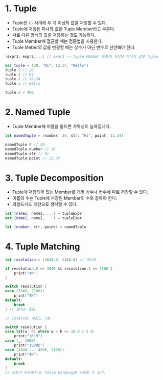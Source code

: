 # 1. Tuple
* Tuple은 `()` 사이에 두 개 이상의 값을 저장할 수 있다.
* Tuple에 저장된 하나의 값을 Tuple Member라고 부른다.
* 서로 다른 형식의 값을 저장하는 것도 가능하다.
* Tuple Member에 접근할 때는 점문법을 사용한다.
* Tuple Meber의 값을 변경할 때는 상수가 아닌 변수로 선언해야 한다.
```swift
(expr1, expr2,...) // expr1 -> Tuple Member 튜플에 저장된 하나의 값은 Tuple Member라고 한다.

var tuple = (20, "Hi", 12.34, "Hello")
tuple.0 // 20
tuple.1 // Hi
tuple.2 // 12.34
tuple.3 // Hello

tuple.0 = 400
```

# 2. Named Tuple
* Tuple Member에 이름을 붙이면 가독성이 높아집니다.
```swift
let namedTuple = (number: 20, str: "Hi", point: 12.34)

namedTuple.0 // 20
namedTuple.number // 20
namedTuple.str // Hi
namedTuple.point // 12.34
```

# 3. Tuple Decomposition
* Tuple에 저장되어 있는 Member를 개별 상수나 변수에 따로 저장할 수 있다.
* 이름의 수는 Tuple에 저장된 Member의 수와 같아야 한다.
* 와일드카드 패턴으로 생략할 수 있다.
```swift
let (name1, name2, ...) = tupleExpr 
var (name1, name2, ...) = tupleExpr

let (number, str, point) = namedTuple
```


 # 4. Tuple Matching
```swift
let resolution = (3840.0, 2160.0) // 해상도

if resolution.0 == 3840 && resolution.1 == 2160 {
    print("4K")
}

switch resolution {
case (3840, 2160):
    print("4K")
default:
    break
} // 결과는 동일.

// Interval 매칭도 가능.

switch resolution {
case let(w, h) where w / h == 16.0 / 9.0:
    print("16:9")
case (_, 1080):
    print("1080p")
case (3840 ... 4096, 2160):
    print("4K")
default:
    break
}
// 코드가 단순해지고, Value Binding을 사용할 수 있다.
```

